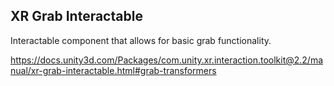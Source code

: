 ## XR Grab Interactable

Interactable component that allows for basic grab functionality.


https://docs.unity3d.com/Packages/com.unity.xr.interaction.toolkit@2.2/manual/xr-grab-interactable.html#grab-transformers
